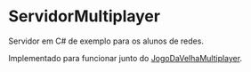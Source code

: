 # ServidorMultiplayer
Servidor em C# de exemplo para os alunos de redes. 

Implementado para funcionar junto do [JogoDaVelhaMultiplayer](https://github.com/NascimentoLucas/JogoDaVelhaMultiplayer).
